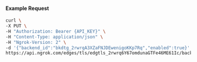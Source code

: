 <!-- Code generated for API Clients. DO NOT EDIT. -->

#### Example Request

```bash
curl \
-X PUT \
-H "Authorization: Bearer {API_KEY}" \
-H "Content-Type: application/json" \
-H "Ngrok-Version: 2" \
-d '{"backend_id":"bkdtg_2rwrqA3XZaFNJDEwenigoKKp7Rq","enabled":true}' \
https://api.ngrok.com/edges/tls/edgtls_2rwrq6Y67omdunaGTFe46ME61Ic/backend
```
